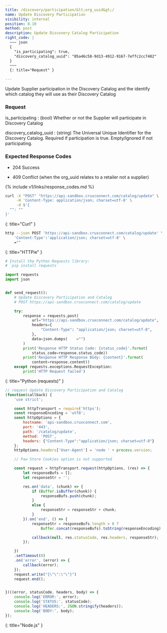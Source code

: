 ```yaml
---
title: /discovery/participation/&lt;org_uuid&gt;/
name: Update Discovery Participation
visibility: internal
position: 8.10
method: post
description: Update Discovery Catalog Participation
right_code: |
  ~~~ json
  {
    "is_participating": true,
    "discovery_catalog_uuid": "05a46c58-9d13-4912-9167-7effc2cc7482"
  }
  ~~~
  {: title="Request" }

---
```

Update Supplier participation in the Discovery Catalog and the identify which catalog they will use as their Discovery Catalog

### Request

is_participating
: (bool) Whether or not the Supplier will participate in Discovery Catalog

discovery_catalog_uuid
: (string) The Universal Unique Identifier for the Discovery Catalog. Required if participation is true.  Empty/Ignored if not participating.

### Expected Response Codes

- 204 Success

- 409 Conflict (when the org_uuid relates to a retailer not a supplier)

{% include v1/links/response_codes.md %}

~~~ bash
curl -X "POST" "https://api-sandbox.cruxconnect.com/catalog/update" \
     -H 'Content-Type: application/json; charset=utf-8' \
     -d $'{
  "": ""
}'

~~~
{: title="Curl" }

~~~ bash
http --json POST 'https://api-sandbox.cruxconnect.com/catalog/update' \
    'Content-Type':'application/json; charset=utf-8' \
    =""

~~~
{: title="HTTPie" }

~~~ python
# Install the Python Requests library:
# `pip install requests`

import requests
import json


def send_request():
    # Update Discovery Participation and Catalog
    # POST https://api-sandbox.cruxconnect.com/catalog/update

    try:
        response = requests.post(
            url="https://api-sandbox.cruxconnect.com/catalog/update",
            headers={
                "Content-Type": "application/json; charset=utf-8",
            },
            data=json.dumps(    ="")
        )
        print('Response HTTP Status Code: {status_code}'.format(
            status_code=response.status_code))
        print('Response HTTP Response Body: {content}'.format(
            content=response.content))
    except requests.exceptions.RequestException:
        print('HTTP Request failed')

~~~
{: title="Python (requests)" }

~~~ javascript
// request Update Discovery Participation and Catalog
(function(callback) {
    'use strict';

    const httpTransport = require('https');
    const responseEncoding = 'utf8';
    const httpOptions = {
        hostname: 'api-sandbox.cruxconnect.com',
        port: '443',
        path: '/catalog/update',
        method: 'POST',
        headers: {"Content-Type":"application/json; charset=utf-8"}
    };
    httpOptions.headers['User-Agent'] = 'node ' + process.version;

    // Paw Store Cookies option is not supported

    const request = httpTransport.request(httpOptions, (res) => {
        let responseBufs = [];
        let responseStr = '';

        res.on('data', (chunk) => {
            if (Buffer.isBuffer(chunk)) {
                responseBufs.push(chunk);
            }
            else {
                responseStr = responseStr + chunk;
            }
        }).on('end', () => {
            responseStr = responseBufs.length > 0 ?
                Buffer.concat(responseBufs).toString(responseEncoding) : responseStr;

            callback(null, res.statusCode, res.headers, responseStr);
        });

    })
    .setTimeout(0)
    .on('error', (error) => {
        callback(error);
    });
    request.write("{\"\":\"\"}")
    request.end();


})((error, statusCode, headers, body) => {
    console.log('ERROR:', error);
    console.log('STATUS:', statusCode);
    console.log('HEADERS:', JSON.stringify(headers));
    console.log('BODY:', body);
});

~~~
{: title="Node.js" }
